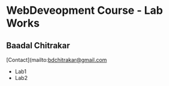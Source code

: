 # WebDeveopment Course - Lab Works

## Baadal Chitrakar
[Contact](mailto:bdchitrakar@gmail.com
* Lab1
* Lab2

